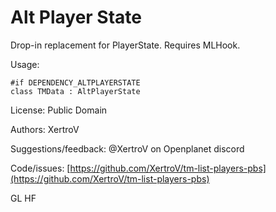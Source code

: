 # Alt Player State

Drop-in replacement for PlayerState. Requires MLHook.

Usage:

```AngelScript
#if DEPENDENCY_ALTPLAYERSTATE
class TMData : AltPlayerState
```



License: Public Domain

Authors: XertroV

Suggestions/feedback: @XertroV on Openplanet discord

Code/issues: [https://github.com/XertroV/tm-list-players-pbs](https://github.com/XertroV/tm-list-players-pbs)

GL HF
